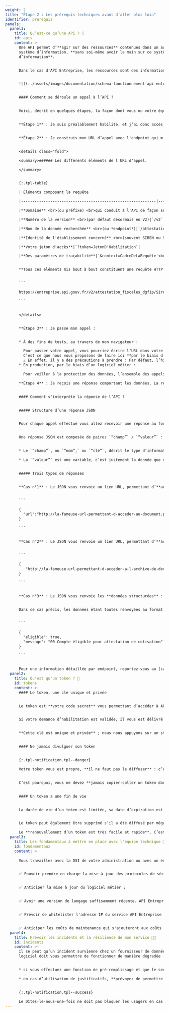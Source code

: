 ```yaml
---
weight: 2
title: "Étape 2 : Les prérequis techniques avant d’aller plus loin"
identifier: prerequis
panels:
  panel1:
    title: Qu’est-ce qu’une API ? 🤖
    id: apis
    content: >-
      Une API permet d’**agir sur des ressources** contenues dans un autre
      système d’information, **sans soi-même avoir la main sur ce système
      d’information**.


      Dans le cas d'API Entreprise, les ressources sont des informations sur les entreprises et les associations, et l’action est une consultation.


      ![](../assets/images/documentation/schema-fonctionnement-api-entreprise.png)


      #### Comment se déroule un appel à l’API ?


      Voici, décrit en quelques étapes, la façon dont vous ou votre équipe technique, allez faire votre requête à l’API Entreprise pour accéder aux données :


      **Étape 1** : Je suis préalablement habilité, et j’ai donc accès à différentes données, regroupées par endpoint.


      **Étape 2** : Je construis mon URL d’appel avec l'endpoint qui m'intéresse.


      <details class="fold">

      <summary>###### Les différents éléments de l'URL d'appel.

      </summary>


      {:.tpl-table}

      | Éléments composant la requête                                            |        Exemples                                             |

      |------------------------------------------------------------|-------------------------------------------|

      |**Domaine** <br>(ou préfixe) <br>qui conduit à l'API de façon sécurisée|`http://entreprise.api.fouv.fr`|

      |**Numéro de la version** <br>(par défaut désormais en V2)|`/v2`|

      |**Nom de la donnée recherchée** <br>(ou *endpoint*)|`/attestation_fiscale_dgfip`|

      |**Identité de l'établissement concerné** <br>(souvent SIREN ou SIRET)|`/SIRENouSIRETdeL'Etablissement`|

      |**Votre jeton d'accès**|`?token=JetonD'Habilitation`|

      |**Des paramètres de traçabilité**|`&context=CadreDeLaRequête`<br> `&recipientBénéficiareDeL'Appel=`<br> `&object=RaisonDeL'AppelOuIdentifiant`<br> `?user_id=IdentifiantDeL'UtilisateurPhysique`<br> et autres selon les endpoints ...|


      **Tous ces éléments mis bout à bout constituent une requête HTTP qui appelle l'API :** 


      ```

      https://entreprise.api.gouv.fr/v2/attestation_fiscales_dgfip/SirenDeL’Entreprise?token=JetonD’Habilitation&user_id=IdentifiantDeL’UtilisateurPhysique&context=CadreDeLaRequête&recipient=BénéficaireDeL’Appel&object=RaisonDeL’AppelOuIdentifiant

      ```


      </details>


      **Étape 3** : Je passe mon appel :


      * À des fins de tests, au travers de mon navigateur :

        Pour passer votre appel, vous pourriez écrire l’URL dans votre navigateur. La page chargée vous renverrait les données demandées.
        C’est ce que nous vous proposons de faire ici **par le biais d’un test uniquement**.
        ⚠️ En effet, il y a des précautions à prendre : Par défaut, l’historique de votre navigateur enregistre des informations confidentielles dont votre jeton d’accès. Or comme vous avez pu le lire dans la rubrique précédente [Un accès sous habilitation et sous conditions](#acces), la grande majorité des données accessibles par API Entreprise sont protégées par des secrets, vous êtes donc tenus de vous assurer qu’elles ne soient pas diffusées.
      * En production, par le biais d’un logiciel métier :

        Pour veiller à la protection des données, l’ensemble des appels que vous allez réaliser en production seront passés par l’intermédiaire d’un logiciel métier.

      **Étape 4** : Je reçois une réponse comportant les données. La réponse est au format JSON, nous détaillons sa structure dans la prochaine partie.


      #### Comment s'interprète la réponse de l’API ?


      ##### Structure d’une réponse JSON


      Pour chaque appel effectué vous allez recevoir une réponse au format JSON. Ce langage informatique présente l’avantage d’être lisible par un non expert ; tout en étant compréhensible par une machine.


      Une réponse JSON est composée de paires `“champ”` / `“valeur”` :


      * Le `“champ”`, ou `“nom”,` ou `“clé”`, décrit le type d’information, c’est un invariable.

      * La `“valeur”` est une variable, c’est justement la donnée que vous recherchez.


      ##### Trois types de réponses


      **Cas n°1** : Le JSON vous renvoie un lien URL, permettant d’**accéder à un document PDF** :


      ```

      {
        "url":"http://la-fameuse-url-permettant-d-acceder-au-document.pdf"
      }

      ```


      **Cas n°2** : Le JSON vous renvoie un lien URL, permettant d’**accéder à une archive de plusieurs documents**, au format ZIP:


      ```

      {
         "http://la-fameuse-url-permettant-d-acceder-a-l-archive-de-documents.zip"
      }

      ```


      **Cas n°3** : Le JSON vous renvoie les **données structurées** :


      Dans ce cas précis, les données étant toutes renvoyées au format JSON, les couples “champ” / “valeur” peuvent être regroupé dans différentes catégories.


      ```

      {
        "eligible": true,
        "message": "00 Compte éligible pour attestation de cotisation"`
      }

      ```


      Pour une information détaillée par endpoint, reportez-vous au [catalogue de données](../catalogue/).
  panel2:
    title: Qu'est qu'un token ? 🔑
    id: tokens
    content: >-
      #### Le token, une clé unique et privée


      Le token est **votre code secret** vous permettant d’accéder à API Entreprise.


      Si votre demande d’habilitation est validée, il vous est délivré dans [votre espace personnel](https://dashboard.entreprise.api.gouv.fr/login){:target="_blank"}.


      **Cette clé est unique et privée** ; nous nous appuyons sur un standard ouvert et normalisé de l’industrie : le Json Web Token (aka JWT) ([RFC 7519](https://tools.ietf.org/html/rfc7519){:target="_blank"}). Ce jeton est autonome et permet de transmettre de façon sécurisée les informations d'authentifications nécessaires pour utiliser l'API. Ces jetons sont vérifiés et fiables car **signés numériquement avec une date d'expiration**.


      #### Ne jamais divulguer son token


      {:.tpl-notification.tpl--danger}

      Votre token vous est propre, **il ne faut pas le diffuser** : c’est comme votre clé d’appartement, vous ne l’envoyez pas par la poste car il y a un risque que celle-ci soit interceptée par une personne mal intentionnée.


      C’est pourquoi, vous ne devez **jamais copier-coller un token dans un moteur de recherche** ou dans un e-mail.L’usage de votre token se fait uniquement dans votre logiciel métier sécurisé utilisé pour réaliser vos appels.


      #### Un token a une fin de vie


      La durée de vie d’un token est limitée, sa date d’expiration est indiqué dans [votre espace personnel](https://dashboard.entreprise.api.gouv.fr/login){:target="_blank"}.


      Le token peut également être supprimé s’il a été diffusé par mégarde.

      Le **renouvellement d’un token est très facile et rapide**. C’est pourquoi, si vous avez divulgué votre token par erreur, n’hésitez pas à écrire rapidement à [support@entreprise.api.gouv.fr](https://dashboard.entreprise.api.gouv.fr/login){:target="_blank"}. Pour en savoir plus sur le renouvellement d’un token, consultez la rubrique [Renouveler un token en fin de vie](#tape-2--remplir-le-formulaire-de-renouvellement-).
  panel3:
    title: Les fondamentaux à mettre en place avec l'équipe technique 🧰
    id: fondamentaux
    content: >
      
      Vous travaillez avec la DSI de votre administration ou avec un éditeur de logiciel, voici la liste des fondamentaux que votre équipe technique doit être en mesure de mettre en place pour un bon fonctionnement de l'API Entreprise : 


      ✅ Pouvoir prendre en charge la mise à jour des protocoles de sécurité HTTPS ;


      ✅ Anticiper la mise à jour du logiciel métier ;


      ✅ Avoir une version de langage suffisamment récente. API Entreprise ne fonctionne qu’avec Java 1.7 minimum (pour la gestion des certificats de +1024 bit) ;


      ✅ Prévoir de whitelister l'adresse IP du service API Entreprise si votre réseau est derrière un pare-feu. En effet, l'API Entreprise est accessible depuis internet.


      ✅ Anticiper les coûts de maintenance qui s'ajouteront aux coûts de mise en place.
  panel4:
    title: Prévoir les incidents et la résilience de mon service 🧑‍🚒
    id: incidents
    content: >-
      Il se peut qu’un incident survienne chez un fournisseur de données. Votre
      logiciel doit vous permettre de fonctionner de manière dégradée :


      * si vous effectuez une fonction de pré-remplissage et que le service est à l’arrêt, **prévoyez un fonctionnement sans pré-remplissage**.

      * en cas d’utilisation de justificatifs, **prévoyez de permettre à vos usagers de pouvoir transmettre un document par eux-même**.


      {:.tpl-notification.tpl--success}

      Le Dîtes-le-nous-une-fois ne doit pas bloquer les usagers en cas d’incidents techniques : vos usagers préfèreront toujours vous redonner leurs informations plutôt que de ne pas pouvoir utiliser votre service.
---
```

